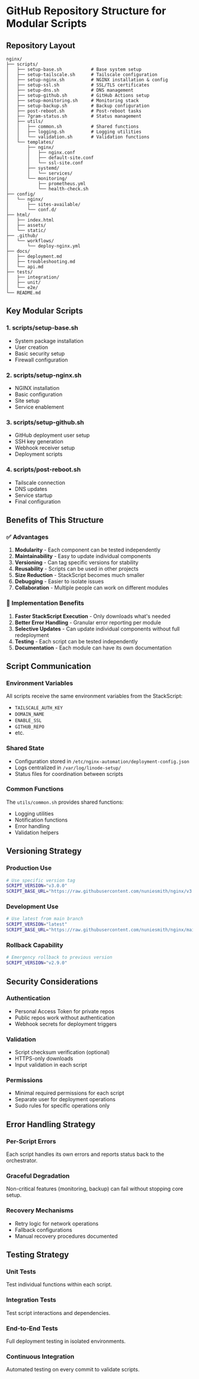 # GitHub Repository Structure for Modular Scripts

## Repository Layout

```
nginx/
├── scripts/
│   ├── setup-base.sh           # Base system setup
│   ├── setup-tailscale.sh      # Tailscale configuration
│   ├── setup-nginx.sh          # NGINX installation & config
│   ├── setup-ssl.sh            # SSL/TLS certificates
│   ├── setup-dns.sh            # DNS management
│   ├── setup-github.sh         # GitHub Actions setup
│   ├── setup-monitoring.sh     # Monitoring stack
│   ├── setup-backup.sh         # Backup configuration
│   ├── post-reboot.sh          # Post-reboot tasks
│   ├── 7gram-status.sh         # Status management
│   ├── utils/
│   │   ├── common.sh           # Shared functions
│   │   ├── logging.sh          # Logging utilities
│   │   └── validation.sh       # Validation functions
│   └── templates/
│       ├── nginx/
│       │   ├── nginx.conf
│       │   ├── default-site.conf
│       │   └── ssl-site.conf
│       ├── systemd/
│       │   └── services/
│       └── monitoring/
│           ├── prometheus.yml
│           └── health-check.sh
├── config/
│   └── nginx/
│       ├── sites-available/
│       └── conf.d/
├── html/
│   ├── index.html
│   ├── assets/
│   └── static/
├── .github/
│   └── workflows/
│       └── deploy-nginx.yml
├── docs/
│   ├── deployment.md
│   ├── troubleshooting.md
│   └── api.md
├── tests/
│   ├── integration/
│   ├── unit/
│   └── e2e/
└── README.md
```

## Key Modular Scripts

### 1. scripts/setup-base.sh
- System package installation
- User creation
- Basic security setup
- Firewall configuration

### 2. scripts/setup-nginx.sh
- NGINX installation
- Basic configuration
- Site setup
- Service enablement

### 3. scripts/setup-github.sh
- GitHub deployment user setup
- SSH key generation
- Webhook receiver setup
- Deployment scripts

### 4. scripts/post-reboot.sh
- Tailscale connection
- DNS updates
- Service startup
- Final configuration

## Benefits of This Structure

### ✅ Advantages
1. **Modularity** - Each component can be tested independently
2. **Maintainability** - Easy to update individual components
3. **Versioning** - Can tag specific versions for stability
4. **Reusability** - Scripts can be used in other projects
5. **Size Reduction** - StackScript becomes much smaller
6. **Debugging** - Easier to isolate issues
7. **Collaboration** - Multiple people can work on different modules

### 🎯 Implementation Benefits
1. **Faster StackScript Execution** - Only downloads what's needed
2. **Better Error Handling** - Granular error reporting per module
3. **Selective Updates** - Can update individual components without full redeployment
4. **Testing** - Each script can be tested independently
5. **Documentation** - Each module can have its own documentation

## Script Communication

### Environment Variables
All scripts receive the same environment variables from the StackScript:
- `TAILSCALE_AUTH_KEY`
- `DOMAIN_NAME`
- `ENABLE_SSL`
- `GITHUB_REPO`
- etc.

### Shared State
- Configuration stored in `/etc/nginx-automation/deployment-config.json`
- Logs centralized in `/var/log/linode-setup/`
- Status files for coordination between scripts

### Common Functions
The `utils/common.sh` provides shared functions:
- Logging utilities
- Notification functions
- Error handling
- Validation helpers

## Versioning Strategy

### Production Use
```bash
# Use specific version tag
SCRIPT_VERSION="v3.0.0"
SCRIPT_BASE_URL="https://raw.githubusercontent.com/nuniesmith/nginx/v3.0.0/scripts"
```

### Development Use
```bash
# Use latest from main branch
SCRIPT_VERSION="latest"
SCRIPT_BASE_URL="https://raw.githubusercontent.com/nuniesmith/nginx/main/scripts"
```

### Rollback Capability
```bash
# Emergency rollback to previous version
SCRIPT_VERSION="v2.9.0"
```

## Security Considerations

### Authentication
- Personal Access Token for private repos
- Public repos work without authentication
- Webhook secrets for deployment triggers

### Validation
- Script checksum verification (optional)
- HTTPS-only downloads
- Input validation in each script

### Permissions
- Minimal required permissions for each script
- Separate user for deployment operations
- Sudo rules for specific operations only

## Error Handling Strategy

### Per-Script Errors
Each script handles its own errors and reports status back to the orchestrator.

### Graceful Degradation
Non-critical features (monitoring, backup) can fail without stopping core setup.

### Recovery Mechanisms
- Retry logic for network operations
- Fallback configurations
- Manual recovery procedures documented

## Testing Strategy

### Unit Tests
Test individual functions within each script.

### Integration Tests
Test script interactions and dependencies.

### End-to-End Tests
Full deployment testing in isolated environments.

### Continuous Integration
Automated testing on every commit to validate scripts.